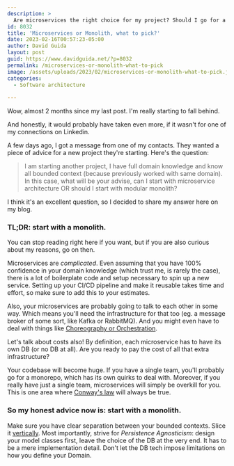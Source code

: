 ```yaml
---
description: >
  Are microservices the right choice for my project? Should I go for a monolith instead?
id: 8032
title: 'Microservices or Monolith, what to pick?'
date: 2023-02-16T00:57:23-05:00
author: David Guida
layout: post
guid: https://www.davidguida.net/?p=8032
permalink: /microservices-or-monolith-what-to-pick
image: /assets/uploads/2023/02/microservices-or-monolith-what-to-pick.jpg
categories:  
  - Software architecture
  
---
```


Wow, almost 2 months since my last post. I'm really starting to fall behind.

And honestly, it would probably have taken even more, if it wasn't for one of my connections on Linkedin. 

A few days ago, I got a message from one of my contacts. They wanted a piece of advice for a new project they're starting. Here's the question:

> I am starting another project, I have full domain knowledge and know all bounded context (because previously worked with same domain). In this case, what will be your advise, can I start with microservice architecture OR
should I start with modular monolith?

I think it's an excellent question, so I decided to share my answer here on my blog.

### TL;DR: start with a monolith.

You can stop reading right here if you want, but if you are also curious about my reasons, go on then.

Microservices are _complicated_. Even assuming that you have 100% confidence in your domain knowledge (which trust me, is rarely the case), there is a lot of boilerplate code and setup necessary to spin up a new service. Setting up your CI/CD pipeline and make it reusable takes time and effort, so make sure to add this to your estimates.

Also, your microservices are probably going to talk to each other in some way. Which means you'll need the infrastructure for that too (eg. a message broker of some sort, like Kafka or RabbitMQ). And you might even have to deal with things like <a target='_blank' href='/opensleigh-a-saga-management-library-for-net-core/'>Choreography or Orchestration</a>.

Let's talk about costs also! By definition, each microservice has to have its own DB (or no DB at all). Are you ready to pay the cost of all that extra infrastructure?

Your codebase will become huge. If you have a single team, you'll probably go for a monorepo, which has its own quirks to deal with. 
Moreover, if you really have just a single team, microservices will simply be overkill for you. This is one area where <a href='https://en.wikipedia.org/wiki/Conway%27s_law' target='_blank'>Conway's law</a> will always be true.

### So my honest advice now is: start with a monolith. 

Make sure you have clear separation between your bounded contexts. Slice it <a href='https://jimmybogard.com/vertical-slice-architecture/' target='_blank'>vertically</a>.
Most importantly, strive for _Persistence Agnosticism_: design your model classes first, leave the choice of the DB at the very end. It has to be a mere implementation detail. Don't let the DB tech impose limitations on how you define your Domain.
